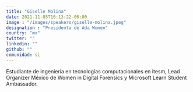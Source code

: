 ```yaml
---
title: "Giselle Molina"
date: 2021-11-05T16:13:22-06:00
image : "/images/speakers/giselle-molina.jpeg"
designation : "Presidenta de Ada Women"
country: "mx"
twitter: ""
linkedin: ""
github: ""
comunidad: si
---
```


Estudiante de ingeniería en tecnologías computacionales en itesm, Lead Organizer México de Women in Digital Forensics y Microsoft Learn Student Ambassador. 
